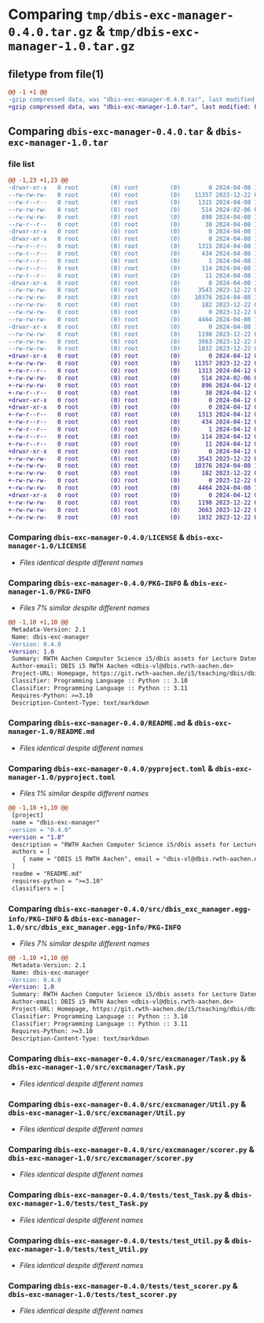 # Comparing `tmp/dbis-exc-manager-0.4.0.tar.gz` & `tmp/dbis-exc-manager-1.0.tar.gz`

## filetype from file(1)

```diff
@@ -1 +1 @@
-gzip compressed data, was "dbis-exc-manager-0.4.0.tar", last modified: Mon Apr  8 13:21:59 2024, max compression
+gzip compressed data, was "dbis-exc-manager-1.0.tar", last modified: Fri Apr 12 08:23:38 2024, max compression
```

## Comparing `dbis-exc-manager-0.4.0.tar` & `dbis-exc-manager-1.0.tar`

### file list

```diff
@@ -1,23 +1,23 @@
-drwxr-xr-x   0 root         (0) root         (0)        0 2024-04-08 13:21:59.153930 dbis-exc-manager-0.4.0/
--rw-rw-rw-   0 root         (0) root         (0)    11357 2023-12-22 08:44:56.000000 dbis-exc-manager-0.4.0/LICENSE
--rw-r--r--   0 root         (0) root         (0)     1315 2024-04-08 13:21:59.153930 dbis-exc-manager-0.4.0/PKG-INFO
--rw-rw-rw-   0 root         (0) root         (0)      514 2024-02-06 09:26:04.000000 dbis-exc-manager-0.4.0/README.md
--rw-rw-rw-   0 root         (0) root         (0)      898 2024-04-08 13:12:08.000000 dbis-exc-manager-0.4.0/pyproject.toml
--rw-r--r--   0 root         (0) root         (0)       38 2024-04-08 13:21:59.153930 dbis-exc-manager-0.4.0/setup.cfg
-drwxr-xr-x   0 root         (0) root         (0)        0 2024-04-08 13:21:59.149930 dbis-exc-manager-0.4.0/src/
-drwxr-xr-x   0 root         (0) root         (0)        0 2024-04-08 13:21:59.153930 dbis-exc-manager-0.4.0/src/dbis_exc_manager.egg-info/
--rw-r--r--   0 root         (0) root         (0)     1315 2024-04-08 13:21:59.000000 dbis-exc-manager-0.4.0/src/dbis_exc_manager.egg-info/PKG-INFO
--rw-r--r--   0 root         (0) root         (0)      434 2024-04-08 13:21:59.000000 dbis-exc-manager-0.4.0/src/dbis_exc_manager.egg-info/SOURCES.txt
--rw-r--r--   0 root         (0) root         (0)        1 2024-04-08 13:21:59.000000 dbis-exc-manager-0.4.0/src/dbis_exc_manager.egg-info/dependency_links.txt
--rw-r--r--   0 root         (0) root         (0)      114 2024-04-08 13:21:59.000000 dbis-exc-manager-0.4.0/src/dbis_exc_manager.egg-info/requires.txt
--rw-r--r--   0 root         (0) root         (0)       11 2024-04-08 13:21:59.000000 dbis-exc-manager-0.4.0/src/dbis_exc_manager.egg-info/top_level.txt
-drwxr-xr-x   0 root         (0) root         (0)        0 2024-04-08 13:21:59.153930 dbis-exc-manager-0.4.0/src/excmanager/
--rw-rw-rw-   0 root         (0) root         (0)     3543 2023-12-22 08:44:56.000000 dbis-exc-manager-0.4.0/src/excmanager/Task.py
--rw-rw-rw-   0 root         (0) root         (0)    10376 2024-04-08 13:03:55.000000 dbis-exc-manager-0.4.0/src/excmanager/Util.py
--rw-rw-rw-   0 root         (0) root         (0)      182 2023-12-22 08:44:56.000000 dbis-exc-manager-0.4.0/src/excmanager/Version.py
--rw-rw-rw-   0 root         (0) root         (0)        0 2023-12-22 08:44:56.000000 dbis-exc-manager-0.4.0/src/excmanager/__init__.py
--rw-rw-rw-   0 root         (0) root         (0)     4464 2024-04-08 13:03:55.000000 dbis-exc-manager-0.4.0/src/excmanager/scorer.py
-drwxr-xr-x   0 root         (0) root         (0)        0 2024-04-08 13:21:59.153930 dbis-exc-manager-0.4.0/tests/
--rw-rw-rw-   0 root         (0) root         (0)     1198 2023-12-22 08:44:56.000000 dbis-exc-manager-0.4.0/tests/test_Task.py
--rw-rw-rw-   0 root         (0) root         (0)     3663 2023-12-22 08:44:56.000000 dbis-exc-manager-0.4.0/tests/test_Util.py
--rw-rw-rw-   0 root         (0) root         (0)     1832 2023-12-22 08:44:56.000000 dbis-exc-manager-0.4.0/tests/test_scorer.py
+drwxr-xr-x   0 root         (0) root         (0)        0 2024-04-12 08:23:38.280491 dbis-exc-manager-1.0/
+-rw-rw-rw-   0 root         (0) root         (0)    11357 2023-12-22 08:44:56.000000 dbis-exc-manager-1.0/LICENSE
+-rw-r--r--   0 root         (0) root         (0)     1313 2024-04-12 08:23:38.280491 dbis-exc-manager-1.0/PKG-INFO
+-rw-rw-rw-   0 root         (0) root         (0)      514 2024-02-06 09:26:04.000000 dbis-exc-manager-1.0/README.md
+-rw-rw-rw-   0 root         (0) root         (0)      896 2024-04-12 08:18:22.000000 dbis-exc-manager-1.0/pyproject.toml
+-rw-r--r--   0 root         (0) root         (0)       38 2024-04-12 08:23:38.280491 dbis-exc-manager-1.0/setup.cfg
+drwxr-xr-x   0 root         (0) root         (0)        0 2024-04-12 08:23:38.276491 dbis-exc-manager-1.0/src/
+drwxr-xr-x   0 root         (0) root         (0)        0 2024-04-12 08:23:38.280491 dbis-exc-manager-1.0/src/dbis_exc_manager.egg-info/
+-rw-r--r--   0 root         (0) root         (0)     1313 2024-04-12 08:23:38.000000 dbis-exc-manager-1.0/src/dbis_exc_manager.egg-info/PKG-INFO
+-rw-r--r--   0 root         (0) root         (0)      434 2024-04-12 08:23:38.000000 dbis-exc-manager-1.0/src/dbis_exc_manager.egg-info/SOURCES.txt
+-rw-r--r--   0 root         (0) root         (0)        1 2024-04-12 08:23:38.000000 dbis-exc-manager-1.0/src/dbis_exc_manager.egg-info/dependency_links.txt
+-rw-r--r--   0 root         (0) root         (0)      114 2024-04-12 08:23:38.000000 dbis-exc-manager-1.0/src/dbis_exc_manager.egg-info/requires.txt
+-rw-r--r--   0 root         (0) root         (0)       11 2024-04-12 08:23:38.000000 dbis-exc-manager-1.0/src/dbis_exc_manager.egg-info/top_level.txt
+drwxr-xr-x   0 root         (0) root         (0)        0 2024-04-12 08:23:38.280491 dbis-exc-manager-1.0/src/excmanager/
+-rw-rw-rw-   0 root         (0) root         (0)     3543 2023-12-22 08:44:56.000000 dbis-exc-manager-1.0/src/excmanager/Task.py
+-rw-rw-rw-   0 root         (0) root         (0)    10376 2024-04-08 13:03:55.000000 dbis-exc-manager-1.0/src/excmanager/Util.py
+-rw-rw-rw-   0 root         (0) root         (0)      182 2023-12-22 08:44:56.000000 dbis-exc-manager-1.0/src/excmanager/Version.py
+-rw-rw-rw-   0 root         (0) root         (0)        0 2023-12-22 08:44:56.000000 dbis-exc-manager-1.0/src/excmanager/__init__.py
+-rw-rw-rw-   0 root         (0) root         (0)     4464 2024-04-08 13:03:55.000000 dbis-exc-manager-1.0/src/excmanager/scorer.py
+drwxr-xr-x   0 root         (0) root         (0)        0 2024-04-12 08:23:38.280491 dbis-exc-manager-1.0/tests/
+-rw-rw-rw-   0 root         (0) root         (0)     1198 2023-12-22 08:44:56.000000 dbis-exc-manager-1.0/tests/test_Task.py
+-rw-rw-rw-   0 root         (0) root         (0)     3663 2023-12-22 08:44:56.000000 dbis-exc-manager-1.0/tests/test_Util.py
+-rw-rw-rw-   0 root         (0) root         (0)     1832 2023-12-22 08:44:56.000000 dbis-exc-manager-1.0/tests/test_scorer.py
```

### Comparing `dbis-exc-manager-0.4.0/LICENSE` & `dbis-exc-manager-1.0/LICENSE`

 * *Files identical despite different names*

### Comparing `dbis-exc-manager-0.4.0/PKG-INFO` & `dbis-exc-manager-1.0/PKG-INFO`

 * *Files 7% similar despite different names*

```diff
@@ -1,10 +1,10 @@
 Metadata-Version: 2.1
 Name: dbis-exc-manager
-Version: 0.4.0
+Version: 1.0
 Summary: RWTH Aachen Computer Science i5/dbis assets for Lecture Datenbanken und Informationssysteme
 Author-email: DBIS i5 RWTH Aachen <dbis-vl@dbis.rwth-aachen.de>
 Project-URL: Homepage, https://git.rwth-aachen.de/i5/teaching/dbis/dbis-exercise-manager
 Classifier: Programming Language :: Python :: 3.10
 Classifier: Programming Language :: Python :: 3.11
 Requires-Python: >=3.10
 Description-Content-Type: text/markdown
```

### Comparing `dbis-exc-manager-0.4.0/README.md` & `dbis-exc-manager-1.0/README.md`

 * *Files identical despite different names*

### Comparing `dbis-exc-manager-0.4.0/pyproject.toml` & `dbis-exc-manager-1.0/pyproject.toml`

 * *Files 1% similar despite different names*

```diff
@@ -1,10 +1,10 @@
 [project]
 name = "dbis-exc-manager"
-version = "0.4.0"
+version = "1.0"
 description = "RWTH Aachen Computer Science i5/dbis assets for Lecture Datenbanken und Informationssysteme"
 authors = [
 	{ name = "DBIS i5 RWTH Aachen", email = "dbis-vl@dbis.rwth-aachen.de " },
 ]
 readme = "README.md"
 requires-python = ">=3.10"
 classifiers = [
```

### Comparing `dbis-exc-manager-0.4.0/src/dbis_exc_manager.egg-info/PKG-INFO` & `dbis-exc-manager-1.0/src/dbis_exc_manager.egg-info/PKG-INFO`

 * *Files 7% similar despite different names*

```diff
@@ -1,10 +1,10 @@
 Metadata-Version: 2.1
 Name: dbis-exc-manager
-Version: 0.4.0
+Version: 1.0
 Summary: RWTH Aachen Computer Science i5/dbis assets for Lecture Datenbanken und Informationssysteme
 Author-email: DBIS i5 RWTH Aachen <dbis-vl@dbis.rwth-aachen.de>
 Project-URL: Homepage, https://git.rwth-aachen.de/i5/teaching/dbis/dbis-exercise-manager
 Classifier: Programming Language :: Python :: 3.10
 Classifier: Programming Language :: Python :: 3.11
 Requires-Python: >=3.10
 Description-Content-Type: text/markdown
```

### Comparing `dbis-exc-manager-0.4.0/src/excmanager/Task.py` & `dbis-exc-manager-1.0/src/excmanager/Task.py`

 * *Files identical despite different names*

### Comparing `dbis-exc-manager-0.4.0/src/excmanager/Util.py` & `dbis-exc-manager-1.0/src/excmanager/Util.py`

 * *Files identical despite different names*

### Comparing `dbis-exc-manager-0.4.0/src/excmanager/scorer.py` & `dbis-exc-manager-1.0/src/excmanager/scorer.py`

 * *Files identical despite different names*

### Comparing `dbis-exc-manager-0.4.0/tests/test_Task.py` & `dbis-exc-manager-1.0/tests/test_Task.py`

 * *Files identical despite different names*

### Comparing `dbis-exc-manager-0.4.0/tests/test_Util.py` & `dbis-exc-manager-1.0/tests/test_Util.py`

 * *Files identical despite different names*

### Comparing `dbis-exc-manager-0.4.0/tests/test_scorer.py` & `dbis-exc-manager-1.0/tests/test_scorer.py`

 * *Files identical despite different names*

